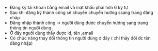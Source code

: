 - Đăng ký tài khoản bằng email và mật khẩu phải hơn 6 ký tự
- Sau khi đăng ký thành công sẽ chuyên chuyển hướng ssang trang đăng nhập
- Đăng nhập thành công -> người dùng được chuyển hướng sang trang thông tin người dùng
- Ở đây người dùng thấy được id, tên ,email
- Có chức năng thay đổi thông tin người dùng ở đây ( chỉ thây đổi đc tên đăng nhập)